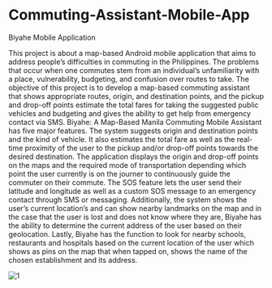 # Commuting-Assistant-Mobile-App
Biyahe Mobile Application

This project is about a map-based Android mobile application that aims to address people’s difficulties in commuting in the Philippines. The problems that occur when one commutes stem from an individual’s unfamiliarity with a place, vulnerability, budgeting, and confusion over routes to take. The objective of this project is to develop a map-based commuting assistant that shows appropriate routes, origin, and destination points, and the pickup and drop-off points estimate the total fares for taking the suggested public vehicles and budgeting and gives the ability to get help from emergency contact via SMS. Biyahe: A Map-Based Manila Commuting Mobile Assistant has five major features. The system suggests origin and destination points and the kind of vehicle. It also estimates the total fare as well as the real-time proximity of the user to the pickup and/or drop-off points towards the desired destination. The application displays the origin and drop-off points on the maps and the required mode of transportation depending which point the user currently is on the journer to continuously guide the commuter on their commute. The SOS feature lets the user send their latitude and longitude as well as a custom SOS message to an emergency contact through SMS or messaging. Additionally, the system shows the user’s current location’s and can show nearby landmarks on the map and in the case that the user is lost and does not know where they are, Biyahe has the ability to determine the current address of the user based on their geolocation. Lastly, Biyahe has the function to look for nearby schools, restaurants and hospitals based on the current location of the user which shows as pins on the map that when tapped on, shows the name of the chosen establishment and its address.

![1](https://github.com/abxde9999/Commuting-Assistant-Mobile-App/assets/103562421/b03897a0-7f26-4de3-8b11-76a10c73779c)


